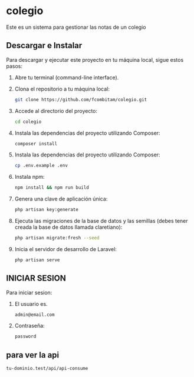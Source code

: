 # colegio
Este es un sistema para gestionar las notas de un colegio

## Descargar e Instalar

Para descargar y ejecutar este proyecto en tu máquina local, sigue estos pasos:

1. Abre tu terminal (command-line interface).

2. Clona el repositorio a tu máquina local:

   ```bash
   git clone https://github.com/fcombitam/colegio.git

3. Accede al directorio del proyecto:

   ```bash
   cd colegio
   
4. Instala las dependencias del proyecto utilizando Composer:

   ```bash
   composer install

5. Instala las dependencias del proyecto utilizando Composer:

   ```bash
   cp .env.example .env

6. Instala npm:

   ```bash
   npm install && npm run build

7. Genera una clave de aplicación única:

   ```bash
   php artisan key:generate

8. Ejecuta las migraciones de la base de datos y las semillas (debes tener creada la base de datos llamada claretiano):

   ```bash
   php artisan migrate:fresh --seed

9. Inicia el servidor de desarrollo de Laravel:

   ```bash
   php artisan serve

## INICIAR SESION

Para iniciar sesion:

1. El usuario es.

   ```bash
   admin@email.com
   
2. Contraseña:

   ```bash
   password

## para ver la api

   ```bash
   tu-dominio.test/api/api-consume
